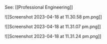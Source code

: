 See: [[Professional Engineering]]

![[Screenshot 2023-04-18 at 11.30.58 pm.png]]

![[Screenshot 2023-04-18 at 11.31.07 pm.png]]

![[Screenshot 2023-04-18 at 11.31.24 pm.png]]

